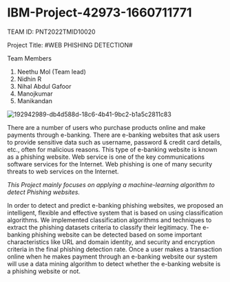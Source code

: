# IBM-Project-42973-1660711771
TEAM ID: PNT2022TMID10020

Project Title: #WEB PHISHING DETECTION#
 
 Team Members
  1. Neethu Mol (Team lead)
  2. Nidhin R
  3. Nihal Abdul Gafoor
  4. Manojkumar
  5. Manikandan
  
![192942989-db4d588d-18c6-4b41-9bc2-b1a5c2811c83](https://user-images.githubusercontent.com/74289748/197334213-d770c4d7-961b-4e95-acb2-83773f78bcba.jpg)

There are a number of users who purchase products online and make payments through e-banking. There are e-banking websites that ask users to provide sensitive data such as username, password & credit card details, etc., often for malicious reasons. This type of e-banking website is known as a phishing website. Web service is one of the key communications software services for the Internet. Web phishing is one of many security threats to web services on the Internet.

*This Project mainly focuses on applying a machine-learning algorithm to detect Phishing websites.*

In order to detect and predict e-banking phishing websites, we proposed an intelligent, flexible and effective system that is based on using classification algorithms.  We implemented classification algorithms and techniques to extract the phishing datasets criteria to classify their legitimacy. The e-banking phishing website can be detected based on some important characteristics like URL and domain identity, and security and encryption criteria in the final phishing detection rate. Once a user makes a transaction online when he makes payment through an e-banking website our system will use a data mining algorithm to detect whether the e-banking website is a phishing website or not.
